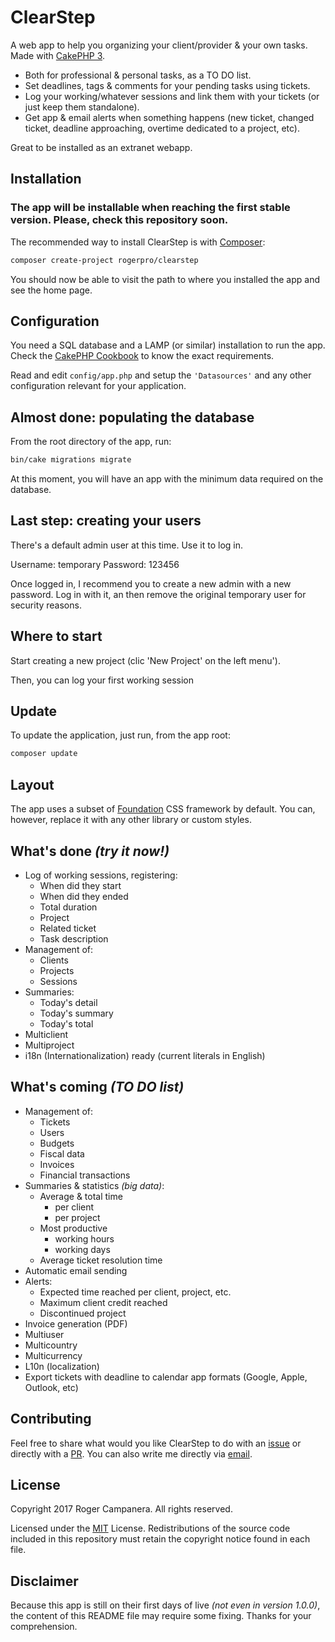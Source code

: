 # ClearStep

A web app to help you organizing your client/provider & your own tasks. Made with [CakePHP 3](https://github.com/cakephp/cakephp).

- Both for professional & personal tasks, as a TO DO list.
- Set deadlines, tags & comments for your pending tasks using tickets.
- Log your working/whatever sessions and link them with your tickets (or just keep them standalone).
- Get app & email alerts when something happens (new ticket, changed ticket, deadline approaching, overtime dedicated to a project, etc).

Great to be installed as an extranet webapp.

## Installation

### The app will be installable when reaching the first stable version. Please, check this repository soon.

The recommended way to install ClearStep is with [Composer](https://getcomposer.org):

```bash
composer create-project rogerpro/clearstep
```

You should now be able to visit the path to where you installed the app and see the home page.

## Configuration

You need a SQL database and a LAMP (or similar) installation to run the app. Check the [CakePHP Cookbook](https://book.cakephp.org/3.0/en/installation.html#requirements) to know the exact requirements.

Read and edit `config/app.php` and setup the `'Datasources'` and any other
configuration relevant for your application.

## Almost done: populating the database

From the root directory of the app, run:

```bash
bin/cake migrations migrate
```

At this moment, you will have an app with the minimum data required on the database.

## Last step: creating your users

There's a default admin user at this time. Use it to log in.

Username: temporary
Password: 123456

Once logged in, I recommend you to create a new admin with a new password. Log in with it, an then remove the original temporary user for security reasons.

## Where to start

Start creating a new project (clic 'New Project' on the left menu').

Then, you can log your first working session

## Update

To update the application, just run, from the app root:

```bash
composer update
```

## Layout

The app uses a subset of [Foundation](http://foundation.zurb.com/) CSS framework by default. You can, however, replace it with any other library or custom styles.

## What's done *(try it now!)*

- Log of working sessions, registering:
  - When did they start
  - When did they ended
  - Total duration
  - Project
  - Related ticket
  - Task description
- Management of:
  - Clients
  - Projects
  - Sessions
- Summaries:
  - Today's detail
  - Today's summary
  - Today's total
- Multiclient
- Multiproject
- i18n (Internationalization) ready (current literals in English)

## What's coming *(TO DO list)*

- Management of:
  - Tickets
  - Users
  - Budgets
  - Fiscal data
  - Invoices
  - Financial transactions
- Summaries & statistics *(big data)*:
  - Average & total time
    - per client
    - per project
  - Most productive
    - working hours
    - working days
  - Average ticket resolution time
- Automatic email sending
- Alerts:
  - Expected time reached per client, project, etc.
  - Maximum client credit reached
  - Discontinued project
- Invoice generation (PDF)
- Multiuser
- Multicountry
- Multicurrency
- L10n (localization)
- Export tickets with deadline to calendar app formats (Google, Apple, Outlook, etc)

## Contributing

Feel free to share what would you like ClearStep to do with an [issue](https://github.com/rogerpro/ClearStep/issues) or directly with a [PR](https://github.com/rogerpro/ClearStep/pulls). You can also write me directly via [email](mailto:git@roger.pro).

## License

Copyright 2017 Roger Campanera. All rights reserved.

Licensed under the [MIT](http://www.opensource.org/licenses/mit-license.php) License. Redistributions of the source code included in this repository must retain the copyright notice found in each file.

## Disclaimer

Because this app is still on their first days of live *(not even in version 1.0.0)*, the content of this README file may require some fixing. Thanks for your comprehension.
